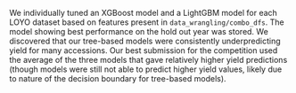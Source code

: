 
We individually tuned an XGBoost model and a LightGBM model for each LOYO dataset based on features present in `data_wrangling/combo_dfs`. The model showing best performance on the hold out year was stored. We discovered that our tree-based models were consistently underpredicting yield for many accessions. Our best submission for the competition used the average of the three models that gave relatively higher yield predictions (though models were still not able to predict higher yield values, likely due to nature of the decision boundary for tree-based models). 
